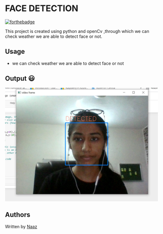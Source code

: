 # FACE DETECTION

[![forthebadge](https://forthebadge.com/images/badges/made-with-python.svg)](https://forthebadge.com)

This project is created using python and openCv ,through which we can check weather we are able to detect face or not.

## Usage
* we can check weather we are able to detect face or not


## Output :smiley:
<img width="528" alt="figure" src="https://github.com/naazkakria/face_recognition_/blob/main/image_detected.jpeg">

## Authors
Written by [Naaz](https://github.com/naazkakria)

